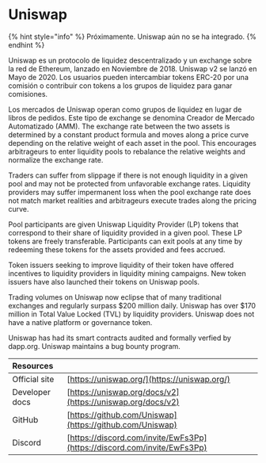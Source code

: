 # Uniswap

{% hint style="info" %}
Próximamente. Uniswap aún no se ha integrado.
{% endhint %}

Uniswap es un protocolo de liquidez descentralizado y un exchange sobre la red de Ethereum, lanzado en Noviembre de 2018. Uniswap v2 se lanzó en Mayo de 2020. Los usuarios pueden intercambiar tokens ERC-20 por una comisión o contribuir con tokens a los grupos de liquidez para ganar comisiones.

Los mercados de Uniswap operan como grupos de liquidez en lugar de libros de pedidos. Este tipo de exchange se denomina Creador de Mercado Automatizado \(AMM\). The exchange rate between the two assets is determined by a constant product formula and moves along a price curve depending on the relative weight of each asset in the pool. This encourages arbitrageurs to enter liquidity pools to rebalance the relative weights and normalize the exchange rate.

Traders can suffer from slippage if there is not enough liquidity in a given pool and may not be protected from unfavorable exchange rates. Liquidity providers may suffer impermanent loss when the pool exchange rate does not match market realities and arbitrageurs execute trades along the pricing curve.

Pool participants are given Uniswap Liquidity Provider \(LP\) tokens that correspond to their share of liquidity provided in a given pool. These LP tokens are freely transferable. Participants can exit pools at any time by redeeming these tokens for the assets provided and fees accrued.

Token issuers seeking to improve liquidity of their token have offered incentives to liquidity providers in liquidity mining campaigns. New token issuers have also launched their tokens on Uniswap pools.

Trading volumes on Uniswap now eclipse that of many traditional exchanges and regularly surpass $200 million daily. Uniswap has over $170 million in Total Value Locked \(TVL\) by liquidity providers. Uniswap does not have a native platform or governance token.

Uniswap has had its smart contracts audited and formally verfied by dapp.org. Uniswap maintains a bug bounty program.

| Resources      |                                                                          |
|:-------------- |:------------------------------------------------------------------------ |
| Official site  | [https://uniswap.org/](https://uniswap.org/)                             |
| Developer docs | [https://uniswap.org/docs/v2](https://uniswap.org/docs/v2)               |
| GitHub         | [https://github.com/Uniswap](https://github.com/Uniswap)                 |
| Discord        | [https://discord.com/invite/EwFs3Pp](https://discord.com/invite/EwFs3Pp) |

